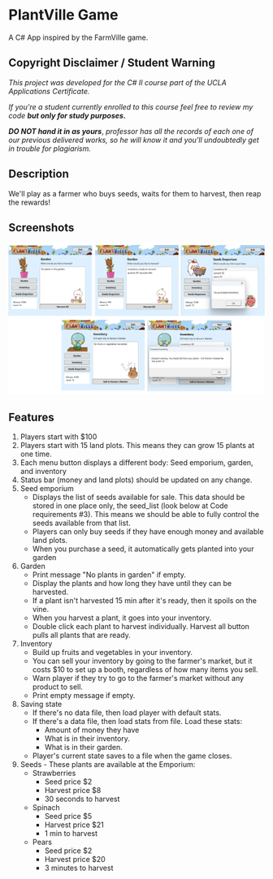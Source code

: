 # PlantVille Game
A C# App inspired by the FarmVille game.

## Copyright Disclaimer / Student Warning
_This project was developed for the C# II course part of the UCLA Applications Certificate._

_If you're a student currently enrolled to this course feel free to review my code **but only for study purposes.**_

***DO NOT hand it in as yours***, _professor has all the records of each one of our previous delivered works, so he will know it and you'll undoubtedly get in trouble for plagiarism._

## Description ##
We'll play as a farmer who buys seeds, waits for them to harvest, then reap the rewards! 

## Screenshots

![screenshots](./MGPlantVille/screenshots/screenshots.webp)

## Features
1. Players start with $100
2. Players start with 15 land plots. This means they can grow 15 plants at one time.
3. Each menu button displays a different body: Seed emporium, garden, and inventory
4. Status bar (money and land plots) should be updated on any change.
5. Seed emporium
    - Displays the list of seeds available for sale. This data should be stored in one place only, the seed_list (look below at Code requirements #3). This means we should be able to fully control the seeds available from that list.
    - Players can only buy seeds if they have enough money and available land plots.
    - When you purchase a seed, it automatically gets planted into your garden
6. Garden
    - Print message "No plants in garden" if empty.
    - Display the plants and how long they have until they can be harvested.
    - If a plant isn't harvested 15 min after it's ready, then it spoils on the vine.
    - When you harvest a plant, it goes into your inventory.
    - Double click each plant to harvest individually. Harvest all button pulls all plants that are ready.
7. Inventory
    - Build up fruits and vegetables in your inventory.
    - You can sell your inventory by going to the farmer's market, but it costs $10 to set up a booth, regardless of how many items you sell.
    - Warn player if they try to go to the farmer's market without any product to sell.
    - Print empty message if empty.
8. Saving state
    - If there's no data file, then load player with default stats.
    - If there's a data file, then load stats from file. Load these stats:
      - Amount of money they have
      - What is in their inventory.
      - What is in their garden.
    - Player's current state saves to a file when the game closes.
9. Seeds - These plants are available at the Emporium:
    - Strawberries
      - Seed price $2
      - Harvest price $8
      - 30 seconds to harvest
    - Spinach
      - Seed price $5
      - Harvest price $21
      - 1 min to harvest
    - Pears
      - Seed price $2
      - Harvest price $20
      - 3 minutes to harvest
